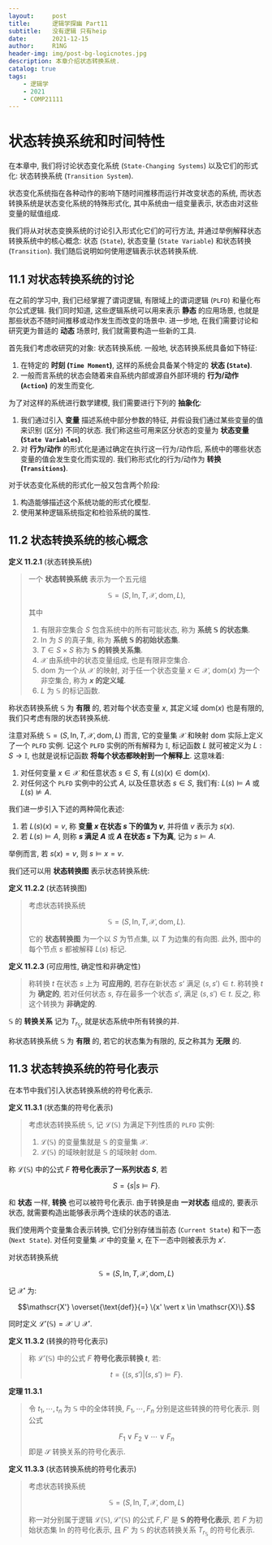 ```yaml
---
layout:     post
title:      逻辑学探幽 Part11
subtitle:   没有逻辑 只有heip
date:       2021-12-15
author:     R1NG
header-img: img/post-bg-logicnotes.jpg
description: 本章介绍状态转换系统.
catalog: true
tags:
    - 逻辑学
    - 2021
    - COMP21111
---
```


# 状态转换系统和时间特性

在本章中, 我们将讨论状态变化系统 (`State-Changing Systems`) 以及它们的形式化: 状态转换系统 (`Transition System`). 

状态变化系统指在各种动作的影响下随时间推移而运行并改变状态的系统, 而状态转换系统是状态变化系统的特殊形式化, 其中系统由一组变量表示, 状态由对这些变量的赋值组成. 

我们将从对状态变换系统的讨论引入形式化它们的可行方法, 并通过举例解释状态转换系统中的核心概念: 状态 (`State`), 状态变量 (`State Variable`) 和状态转换 (`Transition`). 我们随后说明如何使用逻辑表示状态转换系统. 

## 11.1 对状态转换系统的讨论

在之前的学习中, 我们已经掌握了谓词逻辑, 有限域上的谓词逻辑 (`PLFD`) 和量化布尔公式逻辑. 我们同时知道, 这些逻辑系统可以用来表示 **静态** 的应用场景, 也就是那些状态不随时间推移或动作发生而改变的场景中. 进一步地, 在我们需要讨论和研究更为普适的 **动态** 场景时, 我们就需要构造一些新的工具. 

首先我们考虑收研究的对象: 状态转换系统. 一般地, 状态转换系统具备如下特征:

1. 在特定的 **时刻 (`Time Moment`)**, 这样的系统会具备某个特定的 **状态 (`State`)**.
2. 一般而言系统的状态会随着来自系统内部或源自外部环境的 **行为/动作 (`Action`)** 的发生而变化.

为了对这样的系统进行数学建模, 我们需要进行下列的 **抽象化**:

1. 我们通过引入 **变量** 描述系统中部分参数的特征, 并假设我们通过某些变量的值来识别 (区分) 不同的状态. 我们称这些可用来区分状态的变量为 **状态变量 (`State Variables`)**.
2. 对 **行为/动作** 的形式化是通过确定在执行这一行为/动作后, 系统中的哪些状态变量的值会发生变化而实现的. 我们称形式化的行为/动作为 **转换 (`Transitions`)**. 

对于状态变化系统的形式化一般又包含两个阶段:
1. 构造能够描述这个系统功能的形式化模型.
2. 使用某种逻辑系统指定和检验系统的属性.

## 11.2 状态转换系统的核心概念

**定义 11.2.1** (状态转换系统)
> 一个 **状态转换系统** 表示为一个五元组
> 
> $$\mathbb{S} = (S, \text{In}, T, \mathscr{X}, \text{dom}, L),$$
> 
> 其中
> 1. 有限非空集合 $S$ 包含系统中的所有可能状态, 称为 **系统 $\mathbb{S}$ 的状态集**.
> 2. $\text{In}$ 为 $S$ 的真子集, 称为 **系统 $\mathbb{S}$ 的初始状态集**. 
> 3. $T \in S \times S$ 称为 **$\mathbb{S}$ 的转换关系集**.
> 4. $\mathscr{X}$ 由系统中的状态变量组成, 也是有限非空集合. 
> 5. $\text{dom}$ 为一个从 $\mathscr{X}$ 的映射, 对于任一个状态变量 $x \in \mathscr{X}$, $\text{dom}(x)$ 为一个非空集合, 称为 **$x$ 的定义域**.
> 6. $L$ 为 $\mathbb{S}$ 的标记函数. 

称状态转换系统 $\mathbb{S}$ 为 **有限** 的, 若对每个状态变量 $x$, 其定义域 $\text{dom}(x)$ 也是有限的, 我们只考虑有限的状态转换系统. 

注意对系统 $\mathbb{S} = (S, \text{In}, T, \mathscr{X}, \text{dom}, L)$ 而言, 它的变量集 $\mathscr{X}$ 和映射 $\text{dom}$ 实际上定义了一个 `PLFD` 实例. 记这个 `PLFD` 实例的所有解释为 $\mathbb{I}$, 标记函数 $L$ 就可被定义为 $L: S \rightarrow \mathbb{I}$, 也就是说标记函数 **将每个状态都映射到一个解释上**. 这意味着:

1. 对任何变量 $x \in \mathscr{X}$ 和任意状态 $s \in S$, 有 $L(s)(x) \in \text{dom}(x)$.
2. 对任何这个 `PLFD` 实例中的公式 $A$, 以及任意状态 $s \in S$, 我们有: $L(s) \vDash A$ 或 $L(s) \nvDash A$.

我们进一步引入下述的两种简化表述:

1. 若 $L(s)(x)=v$, 称 **变量 $x$ 在状态 $s$ 下的值为 $v$**, 并将值 $v$ 表示为 $s(x)$.
2. 若 $L(s) \vDash A$, 则称 **$s$ 满足 $A$** 或 **$A$ 在状态 $s$ 下为真**, 记为 $s \vDash A$.

举例而言, 若 $s(x)=v$, 则 $s \vDash x=v$.

我们还可以用 **状态转换图** 表示状态转换系统:

**定义 11.2.2** (状态转换图)
> 考虑状态转换系统
> 
> $$\mathbb{S} = (S, \text{In}, T, \mathscr{X}, \text{dom}, L).$$
> 
> 它的 **状态转换图** 为一个以 $S$ 为节点集, 以 $T$ 为边集的有向图. 此外, 图中的每个节点 $s$ 都被解释 $L(s)$ 标记. 

**定义 11.2.3** (可应用性, 确定性和非确定性)
> 称转换 $t$ 在状态 $s$ 上为 **可应用的**, 若存在新状态 $s‘$ 满足 $(s, s') \in t$. 
> 称转换 $t$ 为 **确定的**, 若对任何状态 $s$, 存在最多一个状态 $s'$, 满足 $(s, s') \in t$. 反之, 称这个转换为 **非确定的**. 

$\mathbb{S}$ 的 **转换关系** 记为 $T_{r_{\mathbb{S}}}$, 就是状态系统中所有转换的并. 

称状态转换系统 $\mathbb{S}$ 为 **有限** 的, 若它的状态集为有限的, 反之称其为 **无限** 的.


## 11.3 状态转换系统的符号化表示

在本节中我们引入状态转换系统的符号化表示. 

**定义 11.3.1** (状态集的符号化表示)
> 考虑状态转换系统 $\mathbb{S}$, 记 $\mathscr{L}(\mathbb{S})$ 为满足下列性质的 `PLFD` 实例: 
> 1. $\mathscr{L}(\mathbb{S})$ 的变量集就是 $\mathbb{S}$ 的变量集 $\mathscr{X}$.
> 2. $\mathscr{L}(\mathbb{S})$ 的域映射就是 $\mathbb{S}$ 的域映射 $\text{dom}$.

称 $\mathscr{L}(\mathbb{S})$ 中的公式 $F$ **符号化表示了一系列状态 $S$**, 若 

$$S = \{s \vert s \vDash F\}.$$

和 **状态** 一样, **转换** 也可以被符号化表示. 由于转换是由 **一对状态** 组成的, 要表示状态, 就需要构造出能够表示两个连续的状态的语法. 

我们使用两个变量集合表示转换, 它们分别存储当前态 (`Current State`) 和下一态 (`Next State`). 对任何变量集 $\mathscr{X}$ 中的变量 $x$, 在下一态中则被表示为 $x'$.

对状态转换系统

$$\mathbb{S} = (S, \text{In}, T, \mathscr{X}, \text{dom}, L)$$

记 $\mathscr{X'}$ 为:

$$\mathscr{X'} \overset{\text{def}}{=} \{x' \vert x \in \mathscr{X}\}.$$

同时定义 $\mathscr{L'}(\mathbb{S}) = \mathscr{X} \cup \mathscr{X'}.$ 

**定义 11.3.2** (转换的符号化表示)
> 称 $\mathscr{L'}(\mathbb{S})$ 中的公式 $F$ **符号化表示转换 $t$**, 若:
> 
> $$t = \{(s, s') \vert (s, s') \vDash F\}.$$

**定理 11.3.1**
> 令 $t_1, \cdots, t_n$ 为 $\mathbb{S}$ 中的全体转换, $F_1, \cdots, F_n$ 分别是这些转换的符号化表示. 则公式
>
>$$F_1 \vee F_2 \vee \cdots \vee F_n$$
> 即是 $\mathscr{S}$ 转换关系的符号化表示.

**定义 11.3.3** (状态转换系统的符号化表示)
> 考虑状态转换系统
>
> $$\mathbb{S} = (S, \text{In}, T, \mathscr{X}, \text{dom}, L)$$
> 
> 称一对分别属于逻辑 $\mathscr{L}(\mathbb{S}), \mathscr{L'}(\mathbb{S})$ 的公式 $F, F'$ 是 **$\mathbb{S}$ 的符号化表示**, 若 $F$ 为初始状态集 $\text{In}$ 的符号化表示, 且 $F'$ 为 $\mathbb{S}$ 的状态转换关系 $T_{r_{\mathbb{S}}}$ 的符号化表示. 
